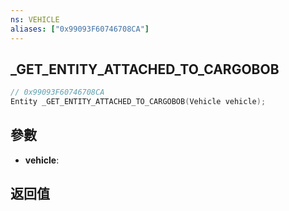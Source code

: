 ```yaml
---
ns: VEHICLE
aliases: ["0x99093F60746708CA"]
---
```

## _GET_ENTITY_ATTACHED_TO_CARGOBOB

```c
// 0x99093F60746708CA
Entity _GET_ENTITY_ATTACHED_TO_CARGOBOB(Vehicle vehicle);
```

## 參數
* **vehicle**: 

## 返回值
